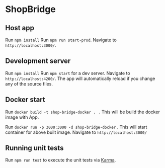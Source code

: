 # ShopBridge

## Host app
Run `npm install`
Run `npm run start-prod`. Navigate to `http://localhost:3000/`.

## Development server
Run `npm install`
Run `npm start` for a dev server. Navigate to `http://localhost:4200/`. The app will automatically reload if you change any of the source files.

## Docker start
Run `docker build -t shop-bridge-docker . ` . This will be build the docker image with App.

Run `docker run -p 3000:3000 -d shop-bridge-docker` . This will start container for above built image.
Navigate to `http://localhost:3000/`

## Running unit tests

Run `npm run test` to execute the unit tests via [Karma](https://karma-runner.github.io).